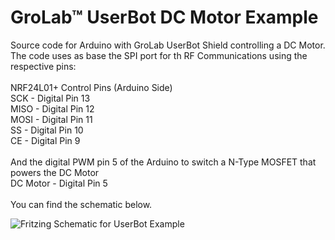 # GroLab™ UserBot DC Motor Example
Source code for Arduino with GroLab UserBot Shield controlling a DC Motor.
The code uses as base the SPI port for th RF Communications using the respective pins:
<br /><br />
NRF24L01+ Control Pins (Arduino Side)<br />
SCK  - Digital Pin 13<br />
MISO - Digital Pin 12<br />
MOSI - Digital Pin 11<br />
SS   - Digital Pin 10<br />
CE   - Digital Pin 9<br />
<br />
And the digital PWM pin 5 of the Arduino to switch a N-Type MOSFET that powers the DC Motor<br />
DC Motor - Digital Pin 5 <br />
<br />
You can find the schematic below.<br />

![Fritzing Schematic for UserBot Example](https://www.open-grow.co.uk/shop/img/opengrowimgs/schematics/description/UserBot-breadboard-peristaltic-dcmotor.png)
<br />
